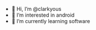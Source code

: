 - 👋 Hi, I’m @clarkyous
- 👀 I’m interested in android
- 🌱 I’m currently learning software 

<!---
clarkyous/clarkyous is a ✨ special ✨ repository because its `README.md` (this file) appears on your GitHub profile.
You can click the Preview link to take a look at your changes.
--->
